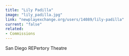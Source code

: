 ```yaml
---
title: "Lily Padilla"
image: "lily_padilla.jpg"
link: "newplayexchange.org/users/14089/lily-padilla"
current: "false"
related:
- Commissions
---
```


San Diego REPertory Theatre

